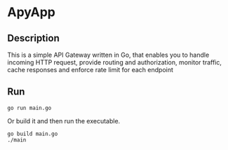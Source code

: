 # ApyApp

## Description
This is a simple API Gateway written in Go, that enables you to handle incoming HTTP request, provide routing and authorization, monitor traffic, cache responses and enforce rate limit for each endpoint

## Run
```
go run main.go
```

Or build it and then run the executable.

```
go build main.go
./main
```
